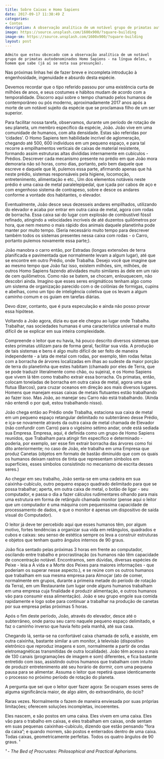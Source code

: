 ```yaml
---
title: Sobre Caixas e Homo Sapiens
date: 2017-09-17 11:38:49 Z
categories:
- Contos
description: A observação analítica de um notável grupo de primatas autodenominados Homo Sapiens
image: https://source.unsplash.com/1600x900/?square-building
image-sm: https://source.unsplash.com/1600x900/?square-building
layout: post
---
```

	Admito que estou obcecado com a observação analítica de um notável grupo de primatas autodenominados Homo Sapiens - na língua deles, o homem que sabe (já aí se nota sua presunção). 
Nas próximas linhas hei de fazer breve e incompleta introdução à engenhosidade, ingenuidade e absurdo desta espécie. 

Devemos recordar que o tipo referido passou por uma existência curta de milhões de anos, e seus costumes e hábitos mudam de acordo com a temporalidade. 
Discorro aqui sobre o tempo chamado pelos humanos de contemporâneo ou pós moderno, aproximadamente 2017 anos após a morte de um notável sujeito da espécie que se proclamava filho de um ser superior.
	
Para facilitar nossa tarefa, observamos, durante um período de rotação de seu planeta, um membro específico da espécie, João. João vive em uma comunidade de humanos, com alta densidade. Estas são referidas por ‘cidades’. O Homo Sapiens tem habilidade incrível de aglomeração, chegando até 500, 600 indivíduos em um pequeno espaço, e para tal recorre a empilhamentos verticais de caixas de material resistente, formando assim estruturas altas divididas internamente em cubículos - Prédios. Descrever cada mecanismo presente no prédio em que João mora demoraria não só horas, como dias, portanto, pelo bem daquele que escreve e daquele que lê, pulemos essa parte, afirmando apenas que há neste prédio, sistemas responsáveis pela higiene, locomoção, entretenimento, alimentação e etc., 
Um dos elementos notáveis neste prédio é uma caixa de metal paralelepipedal, que içada por cabos de aço e com engenhoso sistema de contrapeso, sobre e desce os andares conforme a vontade dos habitantes, o elevador. 

Eventualmente, João desce seus dezesseis andares empilhados, utilizando do elevador e acaba por entrar em outra caixa de metal, agora com rodas de borracha. 
Essa caixa sai do lugar com explosão de combustível fóssil refinado, atingindo a velocidades incríveis de até duzentos quilômetros por hora, que nem mesmo o mais rápido dos animais daquele planetinha pode manter por muito tempo. (Seria necessário muito tempo para descrever também todos os sistemas presentes nessa caixa com rodas - o Carro, portanto pulemos novamente essa parte;). 

João manobra o carro então, por Estradas (longas extensões de terra planificada e pavimentada que normalmente levam a algum lugar), até que se encontre em outro Prédio, onde Trabalha. 
Desejo você que imagine que ao mesmo tempo que João faz isso, existem milhões, sim, milhões, de outros Homo Sapiens fazendo atividades muito similares às dele em um raio de cem quilômetros. Como não se batem, se chocam, enlouquecem, não descobri ainda. Imagino que esses seres enigmáticos tenham algo como um sistema de organização parecido com o de colônias de formigas, cupins e abelhas, como um tipo de inteligência coletiva que os levam a algum caminho comum e os guiam em tarefas diárias. 

Devo dizer, contanto, que é pura especulação e ainda não posso provar essa hipótese. 

Voltando a João agora, dizia eu que ele chegou ao lugar onde Trabalha. Trabalhar, nas sociedades humanas é uma característica universal e muito difícil de se explicar em sua inteira complexidade. 

Compreende o leitor que eu havia, há pouco descrito diversos sistemas que estes primatas utilizam para de forma geral, facilitar sua vida. A produção de tais sistemas e bens é algo muito difícil de ser feito de maneira independente - a lata de metal com rodas, por exemplo, têm rodas feitas com a borracha de árvores localizadas em ilhas ao sudeste da maior porção de terra do planetinha que estes habitam (chamado por eles de Terra, que se pode traduzir literalmente como chão, ou sujeira), e os Homo Sapiens que vivem lá têm como trabalho extrair essa borracha. Os primatas, então, colocam toneladas de borracha em outra caixa de metal, agora uma que flutua (Barcos), para cruzar oceanos em direção aos mais diversos lugares. Homens que manejam essas caixas de metais flutuantes estão trabalhando ao fazer isso. 
Mas João, ao manejar seu Carro não está trabalhando. (Ainda não entendi o por quê, estou trabalhando nisso).

João chega então ao Prédio onde Trabalha, estaciona sua caixa de metal em um pequeno espaço retangular delimitado no subterrâneo desse Prédio, e iça-se novamente através da outra caixa de metal chamada de Elevador (não confundir com Carro) para o vigésimo sétimo andar, onde está sediada sua Empresa. Empresa, aqui, é definida como um grupo de Homo Sapiens reunidos, que Trabalham para atingir fim específico e determinado - poderia, por exemplo, ser esse fim extrair borracha das árvores como foi dito anteriormente; no caso de João, ele trabalha em uma Empresa que produz Canetas (objetos em formato de bastão diminuído que com os quais os humanos deixam rastros de tinta que representam símbolos em superfícies, esses símbolos consistindo no mecanismo de escrita desses seres.)

Ao chegar em seu trabalho, João senta-se em uma cadeira em sua caixinha-cubículo, outro pequeno espaço quadrado delimitado para que se possa trabalhar; aperta, em outra caixa de metal, o botão de ligar - seu computador, e passa o dia a fazer cálculos rudimentares olhando para mais uma estrutura em forma de retângulo chamada monitor (pense aqui o leitor que um computador é uma máquina com pequeníssima capacidade de processamento de dados, e que o monitor é apenas um dispositivo de saída visual do Computador).

O leitor já deve ter percebido aqui que esses humanos têm, por algum motivo, fortes tendências a organizar sua vida em retângulos, quadrados e cubos e caixas: seu senso de estética sempre os leva a construir estruturas e objetos que tenham quatro ângulos internos de 90 graus.

João fica sentado pelas próximas 3 horas em frente ao computador, oscilando entre trabalho e procrastinação (os humanos não têm capacidade de concentração notável. Encontramos, sem dúvidas, diversas espécies de Peixe - leia a A vida e a Morte dos Peixes para maiores informações - que poderiam os superar nesse aspecto.), e se reúne com os outros humanos que trabalham em sua mesma empresa para Almoçar (ato de comer, normalmente em grupos, durante a primeira metade do período de rotação da Terra), em um Restaurante (um lugar onde alguns humanos trabalham em uma empresa cuja finalidade é produzir alimentação, e outros humanos vão para consumir essa alimentação). João e seu grupo engole sua comida rapidamente e logo sobe para continuar a trabalhar na produção de canetas por sua empresa pelas próximas 5 horas.

Após o fim deste período, João, através do elevador, desce até o subterrâneo, onde parou seu carro naquele pequeno espaço delimitado, e faz o caminho inverso que havia feito pela manhã, até sua casa. 

Chegando lá, senta-se na confortável caixa chamada de sofá, e assiste, em outra caixinha, bastante similar a um monitor, à televisão (dispositivo eletrônico que reproduz imagens e som, normalmente a partir de ondas eletromagnéticas transmitidas de outra localidade). João têm acesso a mais de 130 canais (programações de imagem e som) diferentes, e fica bastante entretido com isso, assistindo outros humanos que trabalham com intuito de produzir entretenimento até seu horário de dormir, com uma pequena pausa para se alimentar. Assuma o leitor que repetirá quase identicamente o processo no próximo período de rotação do planeta. 

A pergunta que sei que o leitor quer fazer agora: Se ocupam esses seres de alguma significância maior, de algo além, do extraordinário, do ócio?

Raras vezes. Normalmente o fazem de maneira enviesada por suas próprias limitações; oferecem soluções incompletas, incoerentes. 

Eles nascem, e são postos em uma caixa. Eles vivem em uma caixa. Eles vão para o trabalho em caixas, e eles trabalham em caixas, onde sentam em suas pequenas caixinhas-cubículo, dizendo que estão pensando “fora da caixa”; e quando morrem, são postos e enterrados dentro de uma caixa. Todas caixas, geometricamente perfeitas. Todos os quatro ângulos de 90 graus. ¹

_¹ - The Bed of Procrustes: Philosophical and Practical Aphorisms._
